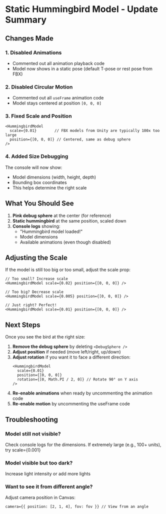 # Static Hummingbird Model - Update Summary

## Changes Made

### 1. Disabled Animations
- Commented out all animation playback code
- Model now shows in a static pose (default T-pose or rest pose from FBX)

### 2. Disabled Circular Motion
- Commented out all `useFrame` animation code
- Model stays centered at position `[0, 0, 0]`

### 3. Fixed Scale and Position
```tsx
<HummingbirdModel 
  scale={0.01}        // FBX models from Unity are typically 100x too large
  position={[0, 0, 0]} // Centered, same as debug sphere
/>
```

### 4. Added Size Debugging
The console will now show:
- Model dimensions (width, height, depth)
- Bounding box coordinates
- This helps determine the right scale

## What You Should See

1. **Pink debug sphere** at the center (for reference)
2. **Static hummingbird** at the same position, scaled down
3. **Console logs** showing:
   - "Hummingbird model loaded!"
   - Model dimensions
   - Available animations (even though disabled)

## Adjusting the Scale

If the model is still too big or too small, adjust the scale prop:

```tsx
// Too small? Increase scale
<HummingbirdModel scale={0.02} position={[0, 0, 0]} />

// Too big? Decrease scale  
<HummingbirdModel scale={0.005} position={[0, 0, 0]} />

// Just right? Perfect!
<HummingbirdModel scale={0.01} position={[0, 0, 0]} />
```

## Next Steps

Once you see the bird at the right size:

1. **Remove the debug sphere** by deleting `<DebugSphere />`
2. **Adjust position** if needed (move left/right, up/down)
3. **Adjust rotation** if you want it to face a different direction:
   ```tsx
   <HummingbirdModel 
     scale={0.01} 
     position={[0, 0, 0]}
     rotation={[0, Math.PI / 2, 0]} // Rotate 90° on Y axis
   />
   ```
4. **Re-enable animations** when ready by uncommenting the animation code
5. **Re-enable motion** by uncommenting the useFrame code

## Troubleshooting

### Model still not visible?
Check console logs for the dimensions. If extremely large (e.g., 100+ units), try scale={0.001}

### Model visible but too dark?
Increase light intensity or add more lights

### Want to see it from different angle?
Adjust camera position in Canvas:
```tsx
camera={{ position: [2, 1, 4], fov: fov }} // View from an angle
```

